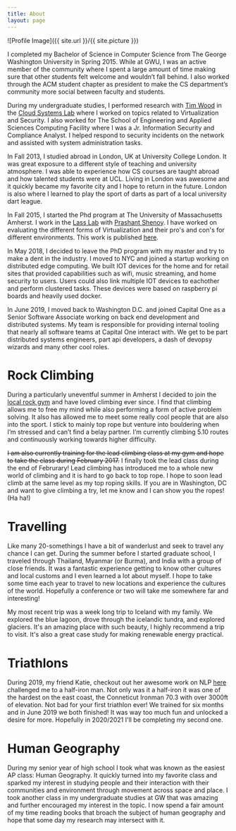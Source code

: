 ```yaml
---
title: About
layout: page
---
```

![Profile Image]({{ site.url }}/{{ site.picture }})

I completed my Bachelor of Science in Computer Science from The George Washington University in Spring 2015. While at GWU, I was an active member of the community where I spent a large amount of time making sure that other students felt welcome and wouldn’t fall behind. I also worked through the ACM student chapter as president to make the CS department’s community more social between faculty and students. 

During my undergraduate studies, I performed research with [Tim Wood](http://faculty.cs.gwu.edu/~timwood/) in the [Cloud Systems Lab](https://cloudlab.seas.gwu.edu) where I worked on topics related to Virtualization and Security. I also worked for The School of Engineering and Applied Sciences Computing Facility where I was a Jr. Information Security and Compliance Analyst. I helped respond to security incidents on the network and assisted with system administration tasks.

In Fall 2013, I studied abroad in London, UK at University College London. It was great exposure to a different style of teaching and university atmosphere. I was able to experience how CS courses are taught abroad and how talented students were at UCL. Living in London was awesome and it quickly became my favorite city and I hope to return in the future. London is also where I learned to play the sport of darts as part of a local university dart league. 

In Fall 2015, I started the Phd program at The University of Massachusetts Amherst. I work in the [Lass Lab](http://lass.cs.umass.edu) with [Prashant Shenoy](https://people.cs.umass.edu/~shenoy/). I have worked on evaluating the different forms of Virtualization and their pro's and con's for different environments. This work is published [here](/publication/containers-vm/). 

In May 2018, I decided to leave the PhD program with my master and try to make a dent in the industry. I moved to NYC and joined a startup working on distributed edge computing. We built IOT devices for the home and for retail sites that provided capabilities such as wifi, music streaming, and home security to users. Users could also link multiple IOT devices to eachother and perform clustered tasks. These devices were based on raspberry pi boards and heavily used docker.

In June 2019, I moved back to Washington D.C. and joined Capital One as a Senior Software Associate working on back end development and distributed systems. My team is responsible for providing internal tooling that nearly all software teams at Capital One interact with. We get to be part distributed systems engineers, part api developers, a dash of devopsy wizards and many other cool roles. 

# Rock Climbing

<!--climbing.jpg-->

During a particularly uneventful summer in Amherst I decided to join the [local rock gym](https://www.centralrockgym.com/hadley/) and have loved climbing ever since. I find that climbing allows me to free my mind while also performing a form of active problem solving. It also has allowed me to meet some really cool people that are also into the sport. I stick to mainly top rope but venture into bouldering when I’m stressed and can’t find a belay partner. 
I’m currently climbing 5.10 routes and continuously working towards higher difficulty. 

~~I am also currently training 
for the lead climbing class at my gym and hope to take the class during February 2017.~~ I finally took the lead class during the end of Februrary! Lead climbing has introduced me to a whole new world of climbing and it is hard to go back to top rope. I hope to soon lead climb at the same level as my top roping skills.  If you are in Washington, DC and want to give climbing a try, let me know and I can show you the ropes! (Ha ha!)

# Travelling 
<!--traveling.jpg -->
Like many 20-somethings I have a bit of wanderlust and seek to travel any chance I can get. During the summer before I started graduate school, I traveled through Thailand, Myanmar (or Burma), and India with a group of close friends. It was a fantastic experience getting to know other cultures and local customs and I even learned a lot about myself. I hope to take some time each year to travel to new locations and experience the cultures of the world. Hopefully a conference or two will take me somewhere far and interesting! 

My most recent trip was a week long trip to Iceland with my family. We explored the blue lagoon, drove through the icelandic tundra, and explored glaciers. It's an amazing place with such beauty, I highly recommend a trip to visit. It's also a great case study for making renewable energy practical. 


# Triathlons

During 2019, my friend Katie, checkout out her awesome work on NLP [here](https://kakeith.github.io/) challenged me to a half-iron man. Not only was it a half-iron it was one of the hardest on the east coast, the Conneticut Ironman 70.3 with over 3000ft of elevation. Not bad for your first triathlon ever! We trained for six months and in June 2019 we both finished! It was way too much fun and unlocked a desire for more. Hopefully in 2020/2021 I'll be completing my second one.

# Human Geography

During my senior year of high school I took what was known as the easiest AP class: Human Geography. It quickly turned into my favorite class and sparked my interest in studying people and their interaction with their communities and environment through movement across space and place. I took another class in my undergraduate studies at GW that was amazing and further encouraged my interest in the topic. I now spend a fair amount of my time reading books that broach the subject of human geography and hope that some day my research may intersect with it.


<!-- <ul class="skill-list">
	<li>HTML - Jade - Haml - Erb</li>
	<li>Responsive (Mobile First)</li>
	<li>CSS (Stylus, Sass, Less)</li>
	<li>Css Frameworks (Bootstrap, Foundation)</li>
	<li>Javascript (Design Patterns, Testes)</li>
	<li>NodeJS</li>
	<li>AngularJS - ReactJS</li>
	<li>Grunt - Gulp - Yeoman</li>
	<li>Git</li>
	<li>PHP</li>
	<li>Python</li>
	<li>MySQL - MongoDB</li>
	<li>Scrum and Kanban</li>
	<li>TDD e Continuous Integration</li>
</ul> -->

<!-- <h2>Projects</h2>

<ul>
	<li><a href="https://github.com/">Lorem Lorem</a></li>
	<li><a href="https://github.com/">Ipsum Dolor</a></li>
	<li><a href="https://github.com/">Dolor Lorem</a></li>
</ul> -->
